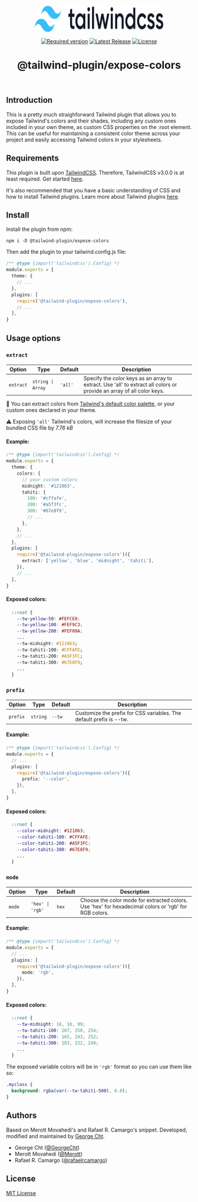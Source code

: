 <p align="center">
  <picture>
    <source media="(prefers-color-scheme: dark)" srcset=".github/logo-dark.svg">
    <source media="(prefers-color-scheme: light)" srcset=".github/logo-light.svg">
    <img alt="Tailwind CSS" src=".github/logo-light.svg" width="350" height="70" style="max-width: 100%;">
  </picture>
  <p align="center">
    <a href="https://tailwindcss.com/"><img src="https://img.shields.io/badge/TailwindCSS->v3.0.0-blue" alt="Required version"></a>
    <a href="https://github.com/georgecht/tailwindcss-expose-colors/releases"><img src="https://img.shields.io/npm/v/tailwindcss-expose-colors.svg" alt="Latest Release"></a>
    <a href="https://github.com/georgecht/tailwindcss-expose-colors/blob/main/LICENSE"><img src="https://img.shields.io/npm/l/tailwindcss-expose-colors.svg" alt="License"></a>
  </p>
  <h1 align="center">@tailwind-plugin/expose-colors</h1>
</p>

<br>

## Introduction

This is a pretty much straighforward Tailwind plugin that allows you to expose Tailwind's colors and their shades, including any custom ones included in your own theme, as custom CSS properties on the :root element. This can be useful for maintaining a consistent color theme across your project and easily accessing Tailwind colors in your stylesheets.

## Requirements

This plugin is built upon [TailwindCSS](https://github.com/tailwindlabs/tailwindcss/releases/latest). Therefore, TailwindCSS v3.0.0 is at least required. Get started [here](https://tailwindcss.com/docs/installation).

It's also recommended that you have a basic understanding of CSS and how to install Tailwind plugins. Learn more about Tailwind plugins [here](https://tailwindcss.com/docs/plugins).

## Install

Install the plugin from npm:

```
npm i -D @tailwind-plugin/expose-colors
```

Then add the plugin to your tailwind.config.js file:

```ts
/** @type {import('tailwindcss').Config} */
module.exports = {
  theme: {
    // ...
  },
  plugins: [
    require('@tailwind-plugin/expose-colors'),
    // ...
  ],
}
```

## Usage options

### `extract`

| Option    | Type              | Default | Description                                                                                                           |
| --------- | ----------------- | ------- | --------------------------------------------------------------------------------------------------------------------- |
| `extract` | `string \| Array` | `'all'` | Specify the color keys as an array to extract. Use 'all' to extract all colors or provide an array of all color keys. |

📌 You can extract colors from [Tailwind's default color palette](https://tailwindcss.com/docs/customizing-colors), or your custom ones declared in your theme.

⚠️ Exposing `'all'` Tailwind's colors, will increase the filesize of your bundled CSS file by _7.76 kB_

#### Example:

```ts
/** @type {import('tailwindcss').Config} */
module.exports = {
  theme: {
    colors: {
      // your custom colors
      midnight: '#121063',
      tahiti: {
        100: '#cffafe',
        200: '#a5f3fc',
        300: '#67e8f9',
        // ...
      },
    },
    // ...
  },
  plugins: [
    require('@tailwind-plugin/expose-colors')({
      extract: ['yellow', 'blue', 'midnight', 'tahiti'],
    }),
    // ...
  ],
}
```

#### Exposed colors:

```css
  ::root {
    --tw-yellow-50: #FEFCE8;
    --tw-yellow-100: #FEF9C3;
    --tw-yellow-200: #FEF08A;
    ...
    --tw-midnight: #121063;
    --tw-tahiti-100: #CFFAFE;
    --tw-tahiti-200: #A5F3FC;
    --tw-tahiti-300: #67E8F9;
    ...
  }
```

### `prefix`

| Option   | Type     | Default | Description                                                         |
| -------- | -------- | ------- | ------------------------------------------------------------------- |
| `prefix` | `string` | `--tw`  | Customize the prefix for CSS variables. The default prefix is --tw. |

#### Example:

```ts
/** @type {import('tailwindcss').Config} */
module.exports = {
  // ...
  plugins: [
    require('@tailwind-plugin/expose-colors')({
      prefix: '--color',
    }),
  ],
}
```

#### Exposed colors:

```css
  ::root {
    --color-midnight: #121063;
    --color-tahiti-100: #CFFAFE;
    --color-tahiti-200: #A5F3FC;
    --color-tahiti-300: #67E8F9;
    ...
  }
```

### `mode`

| Option | Type             | Default | Description                                                                                           |
| ------ | ---------------- | ------- | ----------------------------------------------------------------------------------------------------- |
| `mode` | `'hex' \| 'rgb'` | `hex`   | Choose the color mode for extracted colors. Use 'hex' for hexadecimal colors or 'rgb' for RGB colors. |

#### Example:

```ts
/** @type {import('tailwindcss').Config} */
module.exports = {
  // ...
  plugins: [
    require('@tailwind-plugin/expose-colors')({
      mode: 'rgb',
    }),
  ],
}
```

#### Exposed colors:

```css
  ::root {
    --tw-midnight: 18, 16, 99;
    --tw-tahiti-100: 207, 250, 254;
    --tw-tahiti-200: 165, 243, 252;
    --tw-tahiti-300: 103, 232, 249;
    ...
  }
```

The exposed variable colors will be in `'rgb'` format so you can use them like so:

```css
.myclass {
  background: rgba(var(--tw-tahiti-500), 0.8);
}
```

## Authors

Based on Merott Movahedi's and Rafael R. Camargo's snippet. Developed, modified and maintained by [George Cht](https://github.com/GeorgeCht).

- George Cht ([@GeorgeCht](https://github.com/GeorgeCht))
- Merott Movahedi ([@Merott](https://github.com/Merott))
- Rafael R. Camargo ([@rafaelrcamargo](https://github.com/rafaelrcamargo))

## License

[MIT License](https://opensource.org/licenses/MIT)
